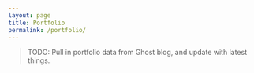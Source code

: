 ```yaml
---
layout: page
title: Portfolio
permalink: /portfolio/
---
```


> TODO: Pull in portfolio data from Ghost blog, and update with latest things.
